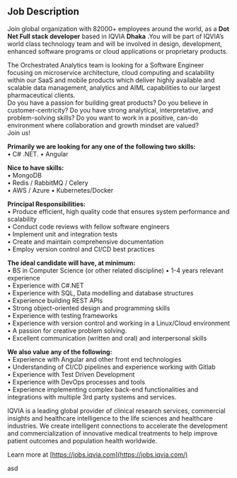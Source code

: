## Job Description

Join global organization with 82000+ employees around the world, as a **Dot Net Full stack developer** based in IQVIA **Dhaka** .You will be part of IQVIA’s world class technology team and will be involved in design, development, enhanced software programs or cloud applications or proprietary products.

The Orchestrated Analytics team is looking for a Software Engineer focusing on microservice architecture, cloud computing and scalability within our SaaS and mobile products which deliver highly available and scalable data management, analytics and AIML capabilities to our largest pharmaceutical clients.  
Do you have a passion for building great products? Do you believe in customer-centricity? Do you have strong analytical, interpretative, and problem-solving skills? Do you want to work in a positive, can-do environment where collaboration and growth mindset are valued?  
Join us!  

**Primarily we are looking for any one of the following two skills:**  
	• C# .NET.
	• Angular

**Nice to have skills:**  
	• MongoDB  
	• Redis / RabbitMQ / Celery  
	• AWS / Azure
	• Kubernetes/Docker  
	  
**Principal Responsibilities:**  
	• Produce efficient, high quality code that ensures system performance and scalability  
	• Conduct code reviews with fellow software engineers  
	• Implement unit and integration tests  
	• Create and maintain comprehensive documentation  
	• Employ version control and CI/CD best practices  
	  
**The ideal candidate will have, at minimum:**  
	• BS in Computer Science (or other related discipline)
	• 1-4 years relevant experience  
	• Experience with C#.NET  
	• Experience with SQL, Data modelling and database structures  
	• Experience building REST APIs  
	• Strong object-oriented design and programming skills  
	• Experience with testing frameworks  
	• Experience with version control and working in a Linux/Cloud environment  
	• A passion for creative problem solving.  
	• Excellent communication (written and oral) and interpersonal skills  
  
**We also value any of the following:**  
	• Experience with Angular and other front end technologies  
	• Understanding of CI/CD pipelines and experience working with Gitlab  
	• Experience with Test Driven Development  
	• Experience with DevOps processes and tools  
	• Experience implementing complex back-end functionalities and integrations with multiple 3rd party systems and services.

IQVIA is a leading global provider of clinical research services, commercial insights and healthcare intelligence to the life sciences and healthcare industries. We create intelligent connections to accelerate the development and commercialization of innovative medical treatments to help improve patient outcomes and population health worldwide. 

Learn more at [https://jobs.iqvia.com](https://jobs.iqvia.com/)

asd